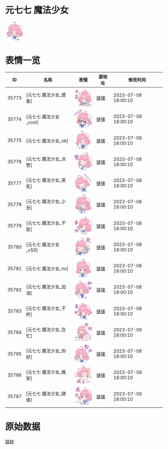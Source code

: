# 元七七 魔法少女

<img src="./cover.png" height="60" alt="cover" />

# 表情一览

|ID|名称|表情|源地址|修改时间|
|----|----|----|----|----|
|35773|[元七七 魔法少女_摸鱼]|<img src="./pic/035773_%5B元七七 魔法少女_摸鱼%5D.png" height="60" alt="摸鱼"/>|[链接](https://i0.hdslb.com/bfs/garb/111b96f6c75d3112eee0c00c3ee310906ac01437.png)|2023-07-08 16:00:10|
|35774|[元七七 魔法少女_cool]|<img src="./pic/035774_%5B元七七 魔法少女_cool%5D.png" height="60" alt="cool"/>|[链接](https://i0.hdslb.com/bfs/garb/2afbf8fd927c9e1fd39d1f8d9b047db360c427b6.png)|2023-07-08 16:00:10|
|35775|[元七七 魔法少女_ok]|<img src="./pic/035775_%5B元七七 魔法少女_ok%5D.png" height="60" alt="ok"/>|[链接](https://i0.hdslb.com/bfs/garb/c1df3a066ced1e14c02c4f16eefc2a2728ed31b1.png)|2023-07-08 16:00:10|
|35776|[元七七 魔法少女_点赞]|<img src="./pic/035776_%5B元七七 魔法少女_点赞%5D.png" height="60" alt="点赞"/>|[链接](https://i0.hdslb.com/bfs/garb/092fb1a81193a2097d53c2bb96adf3f7df3b7ffa.png)|2023-07-08 16:00:10|
|35777|[元七七 魔法少女_笑死]|<img src="./pic/035777_%5B元七七 魔法少女_笑死%5D.png" height="60" alt="笑死"/>|[链接](https://i0.hdslb.com/bfs/garb/7de2bdac896bb0c1191a4437fbdfec2ce848ebd7.png)|2023-07-08 16:00:10|
|35778|[元七七 魔法少女_小丑]|<img src="./pic/035778_%5B元七七 魔法少女_小丑%5D.png" height="60" alt="小丑"/>|[链接](https://i0.hdslb.com/bfs/garb/ce755f04304b7b5be7d4f69c2090a23c8d5642dd.png)|2023-07-08 16:00:10|
|35779|[元七七 魔法少女_干饭]|<img src="./pic/035779_%5B元七七 魔法少女_干饭%5D.png" height="60" alt="干饭"/>|[链接](https://i0.hdslb.com/bfs/garb/00808dc1c45755670f8ff4923b863f0257dd7a58.png)|2023-07-08 16:00:10|
|35780|[元七七 魔法少女_v50]|<img src="./pic/035780_%5B元七七 魔法少女_v50%5D.png" height="60" alt="v50"/>|[链接](https://i0.hdslb.com/bfs/garb/a57f09c3e735f14ca0f6589cdf28fa4d9285d263.png)|2023-07-08 16:00:10|
|35781|[元七七 魔法少女_no]|<img src="./pic/035781_%5B元七七 魔法少女_no%5D.png" height="60" alt="no"/>|[链接](https://i0.hdslb.com/bfs/garb/728084d285e9be8389020992c92c0ca874b9f1b2.png)|2023-07-08 16:00:10|
|35782|[元七七 魔法少女_加油]|<img src="./pic/035782_%5B元七七 魔法少女_加油%5D.png" height="60" alt="加油"/>|[链接](https://i0.hdslb.com/bfs/garb/a2f9b7b3c3599d4c0298a429151118e4932e150f.png)|2023-07-08 16:00:10|
|35783|[元七七 魔法少女_干杯]|<img src="./pic/035783_%5B元七七 魔法少女_干杯%5D.png" height="60" alt="干杯"/>|[链接](https://i0.hdslb.com/bfs/garb/043f0c3648268d2374daf24aa0c901d22a359edd.png)|2023-07-08 16:00:10|
|35784|[元七七 魔法少女_在忙]|<img src="./pic/035784_%5B元七七 魔法少女_在忙%5D.png" height="60" alt="在忙"/>|[链接](https://i0.hdslb.com/bfs/garb/772f1c30f387fc8abc55b7cbd37ebfec4650c411.png)|2023-07-08 16:00:10|
|35785|[元七七 魔法少女_你好]|<img src="./pic/035785_%5B元七七 魔法少女_你好%5D.png" height="60" alt="你好"/>|[链接](https://i0.hdslb.com/bfs/garb/152828638399f90110229be5b8f29c43a7c3b166.png)|2023-07-08 16:00:10|
|35786|[元七七 魔法少女_晚安]|<img src="./pic/035786_%5B元七七 魔法少女_晚安%5D.png" height="60" alt="晚安"/>|[链接](https://i0.hdslb.com/bfs/garb/61933fd3dad1dec7511f242c56437731edbaca7b.png)|2023-07-08 16:00:10|
|35787|[元七七 魔法少女_随缘]|<img src="./pic/035787_%5B元七七 魔法少女_随缘%5D.png" height="60" alt="随缘"/>|[链接](https://i0.hdslb.com/bfs/garb/97c39e310ed3e124d9904f0eb953f26d60458f1f.png)|2023-07-08 16:00:10|

# 原始数据

[跳转](./raw.json)

